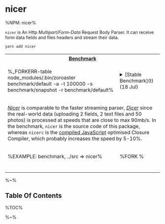 # nicer

%NPM: nicer%

`nicer` is An Http _Multipart/Form-Data_ Request Body Parser. It can receive form data fields and files headers and stream their data.

```sh
yarn add nicer
```

<table>
<tr><th colspan="2"><a href="benchmark/default">Benchmark</a></th></tr>
<!-- block-start -->
<tr><td>

%_FORKERR-table node_modules/.bin/zoroaster benchmark/default -a -t 100000 -s benchmark/snapshot -r benchmark/default%
</td><td>
<details>
<summary>[Stable Benchmark](t) (18 Jul)</summary>

|  Library   |     Max Speed     |
| ---------- | --------- |
| (1) dicer      | 92.93mb/s |
| (2) nicerc     | 79.95mb/s |
|     nicer      | 72.23mb/s |
| (3) multiparty | 28.79mb/s |
</details>
</td>
</tr>
<tr><td colspan="2"><md2html>

<a href="https://github.com/idiocc/nicer">_Nicer_</a> is comparable to the faster streaming parser, <a href="https://github.com/idiocc/dicer">_Dicer_</a> since the real-world data (uploading 2 fields, 2 text files and 50 photos) is processed at speeds that are close to max 90mb/s. In the benchmark, `nicer` is the source code of this package, whereas `nicerc` is the <a href="https://compiler.page">compiled JavaScript</a> optimised Closure Compiler, which probably increases the speed by 5-10%.
</md2html></td></tr>
<!-- /block-end -->
<!-- block-start -->
<tr><td>

%EXAMPLE: benchmark, ../src => nicer%
</td>
<td>

%FORK %
</td>
</tr>
<tr><td colspan="2"><md2html>


</md2html></td></tr>
<!-- /block-end -->
</table>

%~%

<!-- > THIS IS A PRE-v1 RELEASE SO IT's HUGELY EXPERIMENTAL AND WORKS FOR -->
<!-- > DATA RECEIVED ALL IN ONE CHUNK -->
<!-- >    - [] The incoming data is processed by keeping parts of the buffer untouched such as that with the safe buffer when  -->

## Table Of Contents

%TOC%

%~%